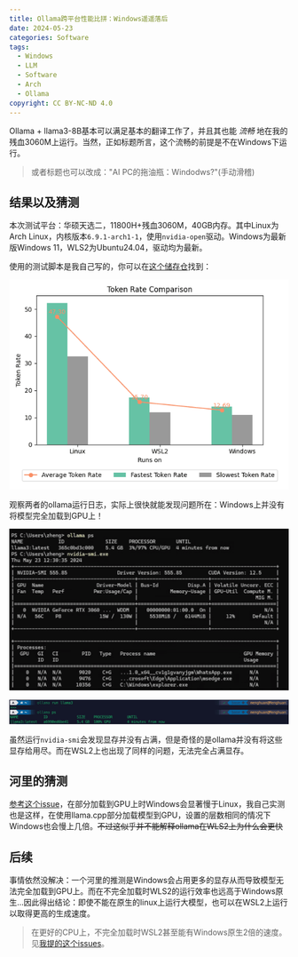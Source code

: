 ```yaml
---
title: Ollama跨平台性能比拼：Windows遥遥落后
date: 2024-05-23
categories: Software
tags:
  - Windows
  - LLM
  - Software
  - Arch
  - Ollama
copyright: CC BY-NC-ND 4.0
---
```


Ollama + llama3-8B基本可以满足基本的翻译工作了，并且其也能 _流畅_ 地在我的残血3060M上运行。当然，正如标题所言，这个流畅的前提是不在Windows下运行。

<!-- more -->

> 或者标题也可以改成："AI PC的拖油瓶：Windodws?"(手动滑稽)

## 结果以及猜测

本次测试平台：华硕天选二，11800H+残血3060M，40GB内存。其中Linux为Arch Linux，内核版本`6.9.1-arch1-1`，使用`nvidia-open`驱动。Windows为最新版Windows 11，WLS2为Ubuntu24.04，驱动均为最新。

使用的测试脚本是我自己写的，你可以在[这个储存仓](https://github.com/Menghuan1918/Useful-Tools?tab=readme-ov-file)找到：

![Winows这效率...](../images/13/plot.png)

观察两者的ollama运行日志，实际上很快就能发现问题所在：Windows上并没有将模型完全加载到GPU上！

![Windows](../images/13/Win.png)

![Linux](../images/13/Linux.png)

虽然运行`nvidia-smi`会发现显存并没有占满，但是奇怪的是ollama并没有将这些显存给用尽。而在WSL2上也出现了同样的问题，无法完全占满显存。

## 河里的猜测

[参考这个issue](https://github.com/ggerganov/llama.cpp/issues/6442)，在部分加载到GPU上时Windows会显著慢于Linux，我自己实测也是这样，在使用llama.cpp部分加载模型到GPU，设置的层数相同的情况下Windows也会慢上几倍。~~不过这似乎并不能解释ollama在WLS2上为什么会更快~~

## 后续

事情依然没解决：一个河里的推测是Windows会占用更多的显存从而导致模型无法完全加载到GPU上。而在不完全加载时WLS2的运行效率也远高于Windows原生...因此得出结论：即使不能在原生的linux上运行大模型，也可以在WSL2上运行以取得更高的生成速度。

> 在更好的CPU上，不完全加载时WSL2甚至能有Windows原生2倍的速度。见[我提的这个issues](https://github.com/ollama/ollama/issues/4585)。